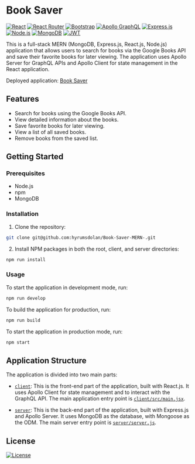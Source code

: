 # Book Saver
[![React](https://img.shields.io/badge/React-20232A?style=for-the-badge&logo=react&logoColor=61DAFB)](https://reactjs.org/)
[![React Router](https://img.shields.io/badge/React_Router-CA4245?style=for-the-badge&logo=react-router&logoColor=white)](https://reactrouter.com/)
[![Bootstrap](https://img.shields.io/badge/Bootstrap-563D7C?style=for-the-badge&logo=bootstrap&logoColor=white)](https://getbootstrap.com/)
[![Apollo GraphQL](https://img.shields.io/badge/Apollo%20GraphQL-311C87?style=for-the-badge&logo=Apollo%20GraphQL&logoColor=white)](https://www.apollographql.com/)
[![Express.js](https://img.shields.io/badge/Express.js-404D59?style=for-the-badge&logo=express&logoColor=white)](https://expressjs.com/)
[![Node.js](https://img.shields.io/badge/Node.js-43853D?style=for-the-badge&logo=node.js&logoColor=white)](https://nodejs.org/)
[![MongoDB](https://img.shields.io/badge/MongoDB-4EA94B?style=for-the-badge&logo=mongodb&logoColor=white)](https://www.mongodb.com/)
[![JWT](https://img.shields.io/badge/json%20web%20tokens-323330?style=for-the-badge&logo=json-web-tokens&logoColor=pink)](https://jwt.io/)

This is a full-stack MERN (MongoDB, Express.js, React.js, Node.js) application that allows users to search for books via the Google Books API and save their favorite books for later viewing. The application uses Apollo Server for GraphQL APIs and Apollo Client for state management in the React application.

Deployed application: [Book Saver](https://book-saver-mern.onrender.com)

## Features

- Search for books using the Google Books API.
- View detailed information about the books.
- Save favorite books for later viewing.
- View a list of all saved books.
- Remove books from the saved list.


## Getting Started

### Prerequisites

- Node.js
- npm
- MongoDB

### Installation

1. Clone the repository:

```sh
git clone git@github.com:hyrumsdolan/Book-Saver-MERN-.git
```

2. Install NPM packages in both the root, client, and server directories:

```sh
npm run install
```

### Usage

To start the application in development mode, run:

```sh
npm run develop
```

To build the application for production, run:

```sh
npm run build
```

To start the application in production mode, run:

```sh
npm start
```

## Application Structure

The application is divided into two main parts:

- [`client`](command:_github.copilot.openRelativePath?%5B%22client%22%5D "client"): This is the front-end part of the application, built with React.js. It uses Apollo Client for state management and to interact with the GraphQL API. The main application entry point is [`client/src/main.jsx`](command:_github.copilot.openRelativePath?%5B%22client%2Fsrc%2Fmain.jsx%22%5D "client/src/main.jsx").

- [`server`](command:_github.copilot.openRelativePath?%5B%22server%22%5D "server"): This is the back-end part of the application, built with Express.js and Apollo Server. It uses MongoDB as the database, with Mongoose as the ODM. The main server entry point is [`server/server.js`](command:_github.copilot.openRelativePath?%5B%22server%2Fserver.js%22%5D "server/server.js").


## License

[![License](https://img.shields.io/badge/License-Apache%202.0-blue.svg)](https://opensource.org/licenses/Apache-2.0)

